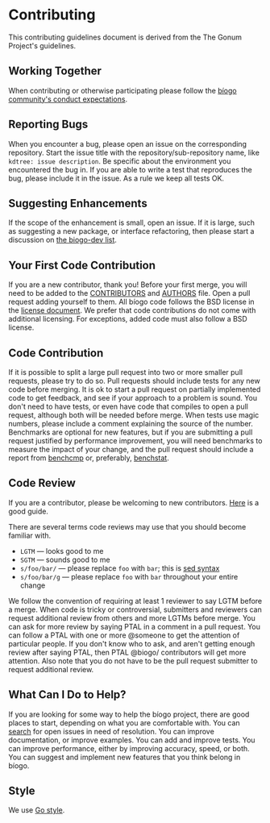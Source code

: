 # Contributing

This contributing guidelines document is derived from the The Gonum Project's guidelines.

## Working Together

When contributing or otherwise participating please follow the [bíogo community's conduct expectations](CONDUCT.md).

## Reporting Bugs

When you encounter a bug, please open an issue on the corresponding repository.
Start the issue title with the repository/sub-repository name, like `kdtree: issue description`.
Be specific about the environment you encountered the bug in.
If you are able to write a test that reproduces the bug, please include it in the issue.
As a rule we keep all tests OK.

## Suggesting Enhancements

If the scope of the enhancement is small, open an issue.
If it is large, such as suggesting a new package, or interface refactoring, then please start a discussion on [the biogo-dev list](https://groups.google.com/forum/#!forum/biogo-dev).

## Your First Code Contribution

If you are a new contributor, thank you! Before your first merge, you will need to be added to the [CONTRIBUTORS](https://github.com/biogo/biogo/blob/master/CONTRIBUTORS) and [AUTHORS](https://github.com/biogo/biogo/blob/master/AUTHORS) file.
Open a pull request adding yourself to them.
All bíogo code follows the BSD license in the [license document](https://github.com/biogo/biogo/blob/master/LICENSE).
We prefer that code contributions do not come with additional licensing.
For exceptions, added code must also follow a BSD license.

## Code Contribution

If it is possible to split a large pull request into two or more smaller pull requests, please try to do so.
Pull requests should include tests for any new code before merging.
It is ok to start a pull request on partially implemented code to get feedback, and see if your approach to a problem is sound.
You don't need to have tests, or even have code that compiles to open a pull request, although both will be needed before merge.
When tests use magic numbers, please include a comment explaining the source of the number.
Benchmarks are optional for new features, but if you are submitting a pull request justified by performance improvement, you will need benchmarks to measure the impact of your change, and the pull request should include a report from [benchcmp](https://godoc.org/golang.org/x/tools/cmd/benchcmp) or, preferably, [benchstat](https://github.com/rsc/benchstat).

## Code Review

If you are a contributor, please be welcoming to new contributors.  [Here](http://sarah.thesharps.us/2014/09/01/the-gentle-art-of-patch-review/) is a good guide.

There are several terms code reviews may use that you should become familiar with.

  * ` LGTM ` — looks good to me
  * ` SGTM ` — sounds good to me
  * ` s/foo/bar/ ` — please replace ` foo ` with ` bar `; this is [sed syntax](http://en.wikipedia.org/wiki/Sed#Usage)
  * ` s/foo/bar/g ` — please replace ` foo ` with ` bar ` throughout your entire change

We follow the convention of requiring at least 1 reviewer to say LGTM before a merge.
When code is tricky or controversial, submitters and reviewers can request additional review from others and more LGTMs before merge.
You can ask for more review by saying PTAL in a comment in a pull request.
You can follow a PTAL with one or more @someone to get the attention of particular people.
If you don't know who to ask, and aren't getting enough review after saying PTAL, then PTAL @biogo/
contributors will get more attention.
Also note that you do not have to be the pull request submitter to request additional review.

## What Can I Do to Help?

If you are looking for some way to help the bíogo project, there are good places to start, depending on what you are comfortable with.
You can [search](https://github.com/issues?utf8=%E2%9C%93&q=is%3Aopen+is%3Aissue+user%3Abiogo) for open issues in need of resolution.
You can improve documentation, or improve examples.
You can add and improve tests.
You can improve performance, either by improving accuracy, speed, or both.
You can suggest and implement new features that you think belong in bíogo.

## Style

We use [Go style](https://github.com/golang/go/wiki/CodeReviewComments).
